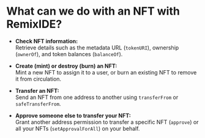 # What can we do with an NFT with RemixIDE?

- **Check NFT information:**  
  Retrieve details such as the metadata URL (`tokenURI`), ownership (`ownerOf`), and token balances (`balanceOf`).

- **Create (mint) or destroy (burn) an NFT:**  
  Mint a new NFT to assign it to a user, or burn an existing NFT to remove it from circulation.

- **Transfer an NFT:**  
  Send an NFT from one address to another using `transferFrom` or `safeTransferFrom`.

- **Approve someone else to transfer your NFT:**  
  Grant another address permission to transfer a specific NFT (`approve`) or all your NFTs (`setApprovalForAll`) on your behalf.
